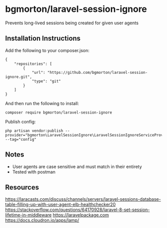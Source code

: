# bgmorton/laravel-session-ignore

Prevents long-lived sessions being created for given user agents

## Installation Instructions

Add the following to your composer.json:

    {
        "repositories": [
            {
                "url": "https://github.com/bgmorton/laravel-session-ignore.git",
                "type": "git"
            }
        ]
    }

And then run the following to install:

    composer require bgmorton/laravel-session-ignore

Publish config:

    php artisan vendor:publish --provider="bgmorton\LaravelSessionIgnore\LaravelSessionIgnoreServiceProvider" --tag="config"
    
## Notes

- User agents are case sensitive and must match in their entirety
- Tested with postman

## Resources

https://laracasts.com/discuss/channels/servers/laravel-sessions-database-table-filling-up-with-user-agent-elb-healthchecker20
https://stackoverflow.com/questions/64170928/laravel-8-set-session-lifetime-in-middleware
https://laravelpackage.com
https://docs.cloudron.io/apps/lamp/